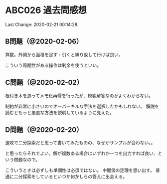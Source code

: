 # ABC026 過去問感想

Last Change: 2020-02-21 00:14:28.

## B問題（@2020-02-06）

算数。外側から面積を足す・引くと繰り返して行けば良い。

こういう周期性がある操作は剰余を使うといい。

## C問題（@2020-02-02）

根付き木を造ってメモ化再帰を行ったが、模範解答なのかよくわからない。

制約が非常に小さいのでオーバーキルな手法を選択したかもしれない。
解説を読むともっと愚直な方法を説明しているように見えた。

## D問題（@2020-02-20）

速攻で二分探索だと思って書いてみたものの、なぜかサンプルが合わない。。

と思ったらそれでよい。解が複数ある場合はいずれか一つを出力すれば良い、という問題なので。

こういうときは必ずしも単調性は必須ではない。
中間値の定理を思い出す。
普通に二分探索をしているといつか何かしらの答えに出会える。
